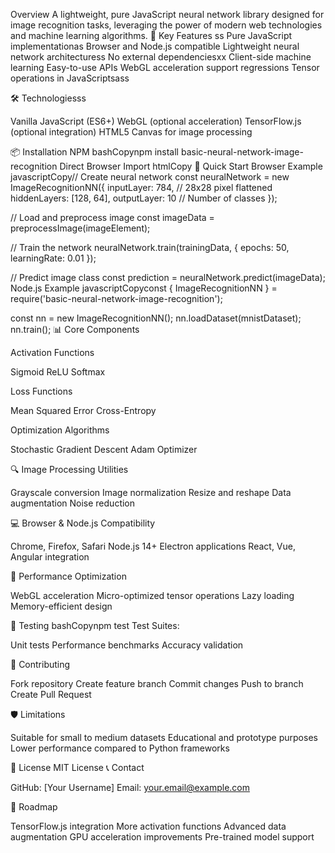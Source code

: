 Overview
A lightweight, pure JavaScript neural network library designed for image recognition tasks, leveraging the power of modern web technologies and machine learning algorithms.
🧠 Key Features
ss
Pure JavaScript implementationas
Browser and Node.js compatible
Lightweight neural network architecturess
No external dependenciesxx
Client-side machine learning
Easy-to-use APIs
WebGL acceleration support regressions
Tensor operations in JavaScriptsass

🛠 Technologiesss

Vanilla JavaScript (ES6+)
WebGL (optional acceleration)
TensorFlow.js (optional integration)
HTML5 Canvas for image processing

📦 Installation
NPM
bashCopynpm install basic-neural-network-image-recognition
Direct Browser Import
htmlCopy<script src="https://cdn.jsdelivr.net/npm/basic-neural-network-image-recognition/dist/neural-network.min.js"></script>
🚀 Quick Start
Browser Example
javascriptCopy// Create neural network
const neuralNetwork = new ImageRecognitionNN({
    inputLayer: 784,  // 28x28 pixel flattened
    hiddenLayers: [128, 64],
    outputLayer: 10   // Number of classes
});

// Load and preprocess image
const imageData = preprocessImage(imageElement);

// Train the network
neuralNetwork.train(trainingData, {
    epochs: 50,
    learningRate: 0.01
});

// Predict image class
const prediction = neuralNetwork.predict(imageData);
Node.js Example
javascriptCopyconst { ImageRecognitionNN } = require('basic-neural-network-image-recognition');

const nn = new ImageRecognitionNN();
nn.loadDataset(mnistDataset);
nn.train();
📊 Core Components

Activation Functions

Sigmoid
ReLU
Softmax


Loss Functions

Mean Squared Error
Cross-Entropy


Optimization Algorithms

Stochastic Gradient Descent
Adam Optimizer



🔍 Image Processing Utilities

Grayscale conversion
Image normalization
Resize and reshape
Data augmentation
Noise reduction

💻 Browser & Node.js Compatibility

Chrome, Firefox, Safari
Node.js 14+
Electron applications
React, Vue, Angular integration

🚀 Performance Optimization

WebGL acceleration
Micro-optimized tensor operations
Lazy loading
Memory-efficient design

🧪 Testing
bashCopynpm test
Test Suites:

Unit tests
Performance benchmarks
Accuracy validation

🤝 Contributing

Fork repository
Create feature branch
Commit changes
Push to branch
Create Pull Request

🛡️ Limitations

Suitable for small to medium datasets
Educational and prototype purposes
Lower performance compared to Python frameworks

📜 License
MIT License
📞 Contact

GitHub: [Your Username]
Email: your.email@example.com

🔮 Roadmap

 TensorFlow.js integration
 More activation functions
 Advanced data augmentation
 GPU acceleration improvements
 Pre-trained model support
